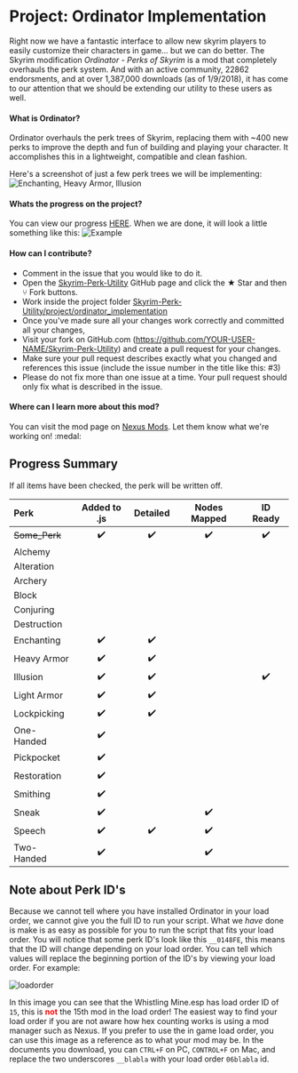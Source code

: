 # Project: Ordinator Implementation
Right now we have a fantastic interface to allow new skyrim players to easily customize their characters in game... but we can do better.  The Skyrim modification <i>Ordinator - Perks of Skyrim</i> is a mod that completely overhauls the perk system.  And with an active community, 22862 endorsments, and at over 1,387,000 downloads (as of 1/9/2018), it has come to our attention that we should be extending our utility to these users as well.

#### What is Ordinator?
Ordinator overhauls the perk trees of Skyrim, replacing them with ~400 new perks to improve the depth and fun of building and playing your character. It accomplishes this in a lightweight, compatible and clean fashion.

Here's a screenshot of just a few perk trees we will be implementing:  
![Enchanting, Heavy Armor, Illusion](https://staticdelivery.nexusmods.com/mods/1704/images/1137-0-1492367685.png "Perk Tree Overhaul")

#### Whats the progress on the project?
You can view our progress [HERE](https://github.com/aaronmaynard/Skyrim-Perk-Utility/projects/1).  When we are done, it will look a little something like this:
![Example](https://raw.githubusercontent.com/aaronmaynard/Skyrim-Perk-Utility/master/project/ordinator_implementation/resource%20images/example.jpg "Speech perk tree with Ordinator Mod")

#### How can I contribute?
-  Comment in the issue that you would like to do it.
-  Open the [Skyrim-Perk-Utility](https://github.com/aaronmaynard/Skyrim-Perk-Utility) GitHub page and click the ★ Star and then ⑂ Fork buttons.
-  Work inside the project folder [Skyrim-Perk-Utility/project/ordinator_implementation](Skyrim-Perk-Utility/project/ordinator_implementation)
-  Once you've made sure all your changes work correctly and committed all your changes,
-  Visit your fork on GitHub.com (https://github.com/YOUR-USER-NAME/Skyrim-Perk-Utility) and create a pull request for your changes.
-  Make sure your pull request describes exactly what you changed and references this issue (include the issue number in the title like this: #3)
-  Please do not fix more than one issue at a time. Your pull request should only fix what is described in the issue.

#### Where can I learn more about this mod?
You can visit the mod page on [Nexus Mods](https://www.nexusmods.com/skyrimspecialedition/mods/1137?). Let them know what we're working on!
:medal:

## Progress Summary
If all items have been checked, the perk will be written off.  

| Perk            | Added to .js | Detailed | Nodes Mapped | ID Ready |
| :---            |    :---:     |   :---:  |     :---:    |   :---:  |
| ~~Some_Perk~~   |      ✔️      |    ✔️    |     ✔️      |    ✔️    |
|   Alchemy       |              |          |              |          |
|   Alteration    |              |          |              |          |
|   Archery       |              |          |              |          |
|   Block         |              |          |              |          |
|   Conjuring     |              |          |              |          |
|   Destruction   |              |          |              |          |
|   Enchanting    |      ✔️      |    ✔️    |              |          |
|   Heavy Armor   |      ✔️      |    ✔️    |              |          |
|   Illusion      |      ✔️      |    ✔️    |              |    ✔️    |
|   Light Armor   |      ✔️      |    ✔️    |              |          |
|   Lockpicking   |      ✔️      |    ✔️    |              |          |
|   One-Handed    |      ✔️      |          |              |          |
|   Pickpocket    |      ✔️      |          |              |          |
|   Restoration   |      ✔️      |          |              |          |
|   Smithing      |      ✔️      |          |              |          |
|   Sneak         |      ✔️      |          |     ✔️       |          |
|   Speech        |      ✔️      |    ✔️    |     ✔️       |          |
|   Two-Handed    |      ✔️      |          |     ✔️       |          |


## Note about Perk ID's
Because we cannot tell where you have installed Ordinator in your load order, we cannot give you the full ID to run your script. What we <i>have</i> done is make is as easy as possible for you to run the script that fits your load order. You will notice that some perk ID's look like this `__0148FE`, this means that the ID will change depending on your load order.  You can tell which values will replace the beginning portion of the ID's by viewing your load order. For example: 

![loadorder](https://i.imgur.com/2wf3l7H.png)

In this image you can see that the Whistling Mine.esp has load order ID of `15`, this is <b style="color:red;">not</b> the 15th mod in the load order! The easiest way to find your load order if you are not aware how hex counting works is using a mod manager such as Nexus.  If you prefer to use the in game load order, you can use this image as a reference as to what your mod may be.  In the documents you download, you can `CTRL+F` on PC, `CONTROL+F` on Mac, and replace the two underscores `__blabla` with your load order `06blabla` id.
